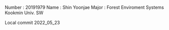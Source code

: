 Number :	20191979
Name :		Shin Yoonjae
Major :	 	Forest Enviroment Systems
Kookmin Univ. SW

Local commit
2022_05_23
